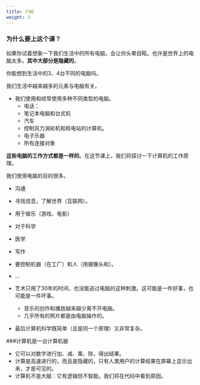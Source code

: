 ```yaml
---
title: 介紹 
weight: 3
---
```


### 为什么要上这个课？

如果你试着想象一下我们生活中的所有电脑，会让你头晕目眩。也许是世界上的电脑太多。**其中大部分是隐藏的**。

你能想到生活中的3、4台不同的电脑吗。

我们生活中越来越多的元素与电脑有关。
  - 我们使用和经常使用多种不同类型的电脑。
    - 电话：
    - 笔记本电脑和台式机
    - 汽车
    - 控制风力涡轮机和核电站的计算机。
    - 电子乐器
    - 所有连接对象


**这些电脑的工作方式都是一样的**。在这节课上，我们将探讨一下计算机的工作原理。

我们使用电脑的目的很多。
  - 沟通
  - 寻找信息，了解世界（互联网）。
  - 用于娱乐（游戏、电影）
  - 对于科学
  - 医学
  - 写作
  - 要控制机器（在工厂）和人（用摄像头和）。
  - ...

- 艺术只用了30年的时间，也没能逃过电脑的这种刺激。这可能是一件好事，也可能是一件坏事。
  - 音乐的创作和播放越来越少离不开电脑。
  - 几乎所有的照片都是由电脑操作的。

- 最后计算机科学既简单（总是同一个原理）又非常复杂。

###计算机是一台计算机器

- 它可以对数字进行加、减、乘、除，得出结果。
- 计算是高速进行的，而且是隐藏的，只有人类用户的计算结果在屏幕上显示出来，才是可见的。
- 计算机不是大脑：它有逻辑但不智能。我们将在代码中看到原因。

